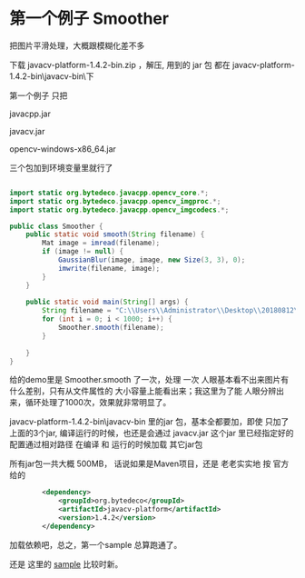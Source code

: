 # 第一个例子 Smoother

把图片平滑处理，大概跟模糊化差不多

下载 javacv-platform-1.4.2-bin.zip ，解压, 用到的 jar 包 都在 javacv-platform-1.4.2-bin\javacv-bin\下

第一个例子 只把 

javacpp.jar

javacv.jar

opencv-windows-x86_64.jar

三个包加到环境变量里就行了



```java

import static org.bytedeco.javacpp.opencv_core.*;
import static org.bytedeco.javacpp.opencv_imgproc.*;
import static org.bytedeco.javacpp.opencv_imgcodecs.*;

public class Smoother {
	public static void smooth(String filename) {
        Mat image = imread(filename);
        if (image != null) {
            GaussianBlur(image, image, new Size(3, 3), 0);
            imwrite(filename, image);
        }
    }
    
    public static void main(String[] args) {
		String filename = "C:\\Users\\Administrator\\Desktop\\20180812\\smooth_test.png";
		for (int i = 0; i < 1000; i++) {
			Smoother.smooth(filename);
		}
		
	}
}
```



给的demo里是 Smoother.smooth 了一次，处理 一次 人眼基本看不出来图片有什么差别，只有从文件属性的 大小容量上能看出来；我这里为了能 人眼分辨出来，循环处理了1000次，效果就非常明显了。



javacv-platform-1.4.2-bin\javacv-bin 里的jar 包，基本全都要加，即使 只加了上面的3个jar, 编译运行的时候，也还是会通过 javacv.jar 这个jar 里已经指定好的配置通过相对路径 在编译 和 运行的时候加载 其它jar包

所有jar包一共大概 500MB， 话说如果是Maven项目，还是 老老实实地 按 官方给的

```xml
		<dependency>
			<groupId>org.bytedeco</groupId>
			<artifactId>javacv-platform</artifactId>
			<version>1.4.2</version>
		</dependency>
```

加载依赖吧，总之，第一个sample 总算跑通了。

还是 这里的 [sample](https://github.com/bytedeco/javacv/tree/master/samples) 比较时新。